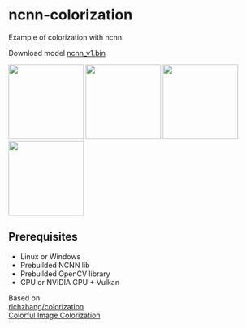 # ncnn-colorization
Example of colorization with ncnn.

Download model [ncnn_v1.bin](https://drive.google.com/file/d/1YWjVYNjwQM64W656BzhCR6FZAgiovBs-/view?usp=sharing)

<img src="https://user-images.githubusercontent.com/13585785/188285309-4a7cbf2d-5094-4ac5-a0e7-3dc333f599bd.jpg" width="148"> <img src="https://user-images.githubusercontent.com/13585785/188285301-b4e65224-dcc4-470e-8907-656dc2af5cae.png" width="148"> <img src="https://user-images.githubusercontent.com/13585785/188286649-9cda416b-9eed-453c-90e4-67a342eff5f7.jpg" width="148"> <img src="https://user-images.githubusercontent.com/13585785/188286654-c4a967e2-a5b6-438a-8d53-7186927e756f.png" width="148">



## Prerequisites<br>
* Linux or Windows<br>
* Prebuilded NCNN lib<br>
* Prebuilded OpenCV library
* CPU or NVIDIA GPU + Vulkan<br>

Based on<br>
[richzhang/colorization](https://github.com/richzhang/colorization)<br>
[Colorful Image Colorization](http://richzhang.github.io/colorization/)

